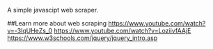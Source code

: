 A simple javascipt web scraper.

##Learn more about web scraping
https://www.youtube.com/watch?v=-3lqUHeZs_0
https://www.youtube.com/watch?v=LoziivfAAjE
https://www.w3schools.com/jquery/jquery_intro.asp
